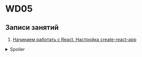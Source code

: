 # WD05
## Записи занятий
1) [Начинаем работать с React. Настройка create-react-app](https://cloud.mail.ru/public/FwKW/qFLz3B2tn)
<details>
  <summary>Spoiler</summary>
  
  ![mem1](https://user-images.githubusercontent.com/12595579/201011306-d126f889-2e8a-406a-9460-d3c53572248b.png)
</details>

